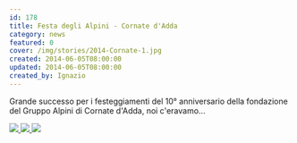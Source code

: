 ```yaml
---
id: 178
title: Festa degli Alpini - Cornate d'Adda
category: news
featured: 0
cover: /img/stories/2014-Cornate-1.jpg
created: 2014-06-05T08:00:00
updated: 2014-06-05T08:00:00
created_by: Ignazio
---
```


Grande successo per i festeggiamenti del 10° anniversario della fondazione del Gruppo Alpini di Cornate d'Adda,
noi c'eravamo...

<div class="flex gap-1 w-full">
<div class="columns-1 sm:columns-2 justify-center items-center">
    <a href="/img/stories/2014-Cornate-3.jpg" target="_blank">
        <img class="float-start m-1 w-full" src="/img/stories/2014-Cornate-3.jpg"/>
    </a>
    <a href="/img/stories/2014-Cornate-1.jpg" target="_blank">
        <img class="float-start m-1 w-full" src="/img/stories/2014-Cornate-1.jpg"/>
    </a>
    <a href="/img/stories/2014-Cornate-2.jpg" target="_blank">
        <img class="float-start m-1 w-full" src="/img/stories/2014-Cornate-2.jpg"/>
    </a>
</div>
</div>
